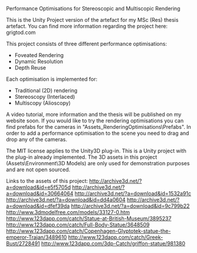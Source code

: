 Performance Optimisations for Stereoscopic and Multiscopic Rendering

This is the Unity Project version of the artefact for my MSc (Res) thesis artefact. 
You can find more information regarding the project here: grigtod.com

This project consists of three different performance optimisations:
- Foveated Rendering
- Dynamic Resolution
- Depth Reuse

Each optimisation is implemented for:
- Traditional (2D) rendering
- Stereoscopy (Interlaced) 
- Multiscopy (Alioscopy)

A video tutorial, more information and the thesis will be published on my website soon.
If you would like to try the rendering optimisations you can find prefabs for the cameras in "Assets\_RenderingOptimisations\Prefabs".
In order to add a performance optimisation to the scene you need to drag and drop any of the cameras.

The MIT license applies to the Unity3D plug-in. This is a Unity project with the plug-in already implemented. 
The 3D assets in this project (Assets\Environment\3D Models) are only used for demonstration purposes and are not open sourced.



Links to the assets of this project:
http://archive3d.net/?a=download&id=e5f5705d
http://archive3d.net/?a=download&id=30664064
http://archive3d.net/?a=download&id=1532a91c
http://archive3d.net/?a=download&id=dd4a0604
http://archive3d.net/?a=download&id=dfef39da
http://archive3d.net/?a=download&id=9c799b22
http://www.3dmodelfree.com/models/33127-0.htm
http://www.123dapp.com/catch/Statue-at-British-Museum/3895237
http://www.123dapp.com/catch/Full-Body-Statue/3648509
http://www.123dapp.com/catch/Copenhagen-Glyptotek-statue-the-emperor-Trajan/3489610
http://www.123dapp.com/catch/Greek-Bust/2728491
http://www.123dapp.com/3dp-Catch/griffon-statue/981380
